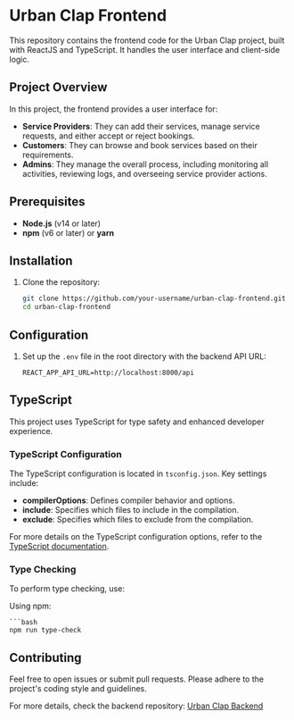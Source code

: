 # Urban Clap Frontend

This repository contains the frontend code for the Urban Clap project, built with ReactJS and TypeScript. It handles the user interface and client-side logic.

## Project Overview

In this project, the frontend provides a user interface for:
- **Service Providers**: They can add their services, manage service requests, and either accept or reject bookings.
- **Customers**: They can browse and book services based on their requirements.
- **Admins**: They manage the overall process, including monitoring all activities, reviewing logs, and overseeing service provider actions.


## Prerequisites

- **Node.js** (v14 or later)
- **npm** (v6 or later) or **yarn**

## Installation

1. Clone the repository:

   ```bash
   git clone https://github.com/your-username/urban-clap-frontend.git
   cd urban-clap-frontend

## Configuration

1. Set up the `.env` file in the root directory with the backend API URL:
    
    ```env
    REACT_APP_API_URL=http://localhost:8000/api

## TypeScript

This project uses TypeScript for type safety and enhanced developer experience.

### TypeScript Configuration

The TypeScript configuration is located in `tsconfig.json`. Key settings include:

- **compilerOptions**: Defines compiler behavior and options.
- **include**: Specifies which files to include in the compilation.
- **exclude**: Specifies which files to exclude from the compilation.

For more details on the TypeScript configuration options, refer to the [TypeScript documentation](https://www.typescriptlang.org/tsconfig).

### Type Checking

To perform type checking, use:

   Using npm:

    ```bash
    npm run type-check

## Contributing

Feel free to open issues or submit pull requests. Please adhere to the project's coding style and guidelines.

For more details, check the backend repository: [Urban Clap Backend](https://github.com/your-username/urban-clap-backend)
